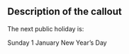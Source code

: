<section class="au-callout au-callout--calendar-event">
  <h2 class="au-callout__heading au-callout__heading--sronly">Description of the callout</h2>
  <p class="au-callout--calendar-event__lede">The next public holiday is:</p>
  <time class="au-callout--calendar-event__time" datetime="2017-01-01T00:00:00+00:00">Sunday 1 January</time>
  <span class="au-callout--calendar-event__name">New Year’s Day</span>
</section>